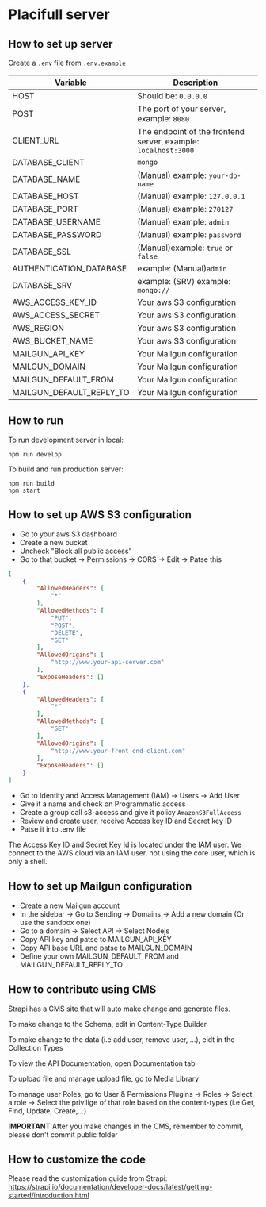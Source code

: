 # Placifull server

## How to set up server
Create a `.env` file from `.env.example`

|Variable| Description |
|--|--|
|HOST  | Should be: `0.0.0.0` |
|POST| The port of your server, example: `8080` |
|CLIENT_URL| The endpoint of the frontend server, example: `localhost:3000` |
|DATABASE_CLIENT| `mongo` |
|DATABASE_NAME|(Manual) example: `your-db-name` |
|DATABASE_HOST|(Manual) example: `127.0.0.1` |
|DATABASE_PORT|(Manual) example: `270127` |
|DATABASE_USERNAME|(Manual)  example:  `admin` |
|DATABASE_PASSWORD| (Manual) example: `password` |
|DATABASE_SSL|(Manual)example: `true` or `false` |
|AUTHENTICATION_DATABASE|example: (Manual)`admin` |
|DATABASE_SRV|example: (SRV) example: `mongo://` |
|AWS_ACCESS_KEY_ID|Your aws S3 configuration |
|AWS_ACCESS_SECRET|Your aws S3 configuration|
|AWS_REGION| Your aws S3 configuration|
|AWS_BUCKET_NAME| Your aws S3 configuration|
|MAILGUN_API_KEY| Your Mailgun configuration |
|MAILGUN_DOMAIN| Your Mailgun configuration |
|MAILGUN_DEFAULT_FROM| Your Mailgun configuration |
|MAILGUN_DEFAULT_REPLY_TO| Your Mailgun configuration |

## How to run
To run development server in local:
```
npm run develop
```
To build and run production server:
```
npm run build
npm start
```
## How to set up AWS S3 configuration
- Go to your aws S3 dashboard
- Create a new bucket
- Uncheck "Block all public access"
- Go to that bucket -> Permissions -> CORS -> Edit -> Patse this
```JSON
[
    {
        "AllowedHeaders": [
            "*"
        ],
        "AllowedMethods": [
            "PUT",
            "POST",
            "DELETE",
            "GET"
        ],
        "AllowedOrigins": [
            "http://www.your-api-server.com"
        ],
        "ExposeHeaders": []
    },
    {
        "AllowedHeaders": [
            "*"
        ],
        "AllowedMethods": [
            "GET"
        ],
        "AllowedOrigins": [
            "http://www.your-front-end-client.com"
        ],
        "ExposeHeaders": []
    }
]
```
- Go to Identity and Access Management (IAM) -> Users -> Add User
- Give it a name and check on Programmatic access
- Create a group call s3-access and give it policy `AmazonS3FullAccess`
- Review and create user, receive Access key ID and Secret key ID
- Patse it into .env file

The Access Key ID and Secret Key Id is located under the IAM user. We connect to the AWS cloud via an IAM user, not using the core user, which is only a shell.

## How to set up Mailgun configuration
- Create a new Mailgun account
- In the sidebar -> Go to Sending -> Domains -> Add a new domain (Or use the sandbox one)
- Go to a domain -> Select API -> Select Nodejs
- Copy API key and patse to MAILGUN_API_KEY
- Copy API base URL and patse to MAILGUN_DOMAIN
- Define your own MAILGUN_DEFAULT_FROM and MAILGUN_DEFAULT_REPLY_TO

## How to contribute using CMS
Strapi has a CMS site that will auto make change and generate files.

To make change to the Schema, edit in Content-Type Builder

To make change to the data (i.e add user, remove user, ...), eidt in the Collection Types

To view the API Documentation, open Documentation tab

To upload file and manage upload file, go to Media Library

To manage user Roles, go to User & Permissions Plugins -> Roles -> Select a role -> Select the privilige of that role based on the content-types (i.e Get, Find, Update, Create,...)

**IMPORTANT**:After you make changes in the CMS, remember to commit, please don't commit public folder

## How to customize the code
Please read the customization guide from Strapi: https://strapi.io/documentation/developer-docs/latest/getting-started/introduction.html
